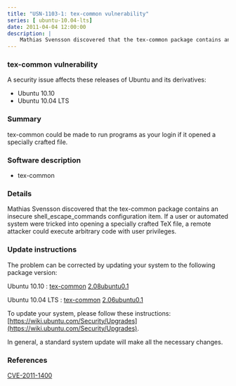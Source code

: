 ```yaml
---
title: "USN-1103-1: tex-common vulnerability"
series: [ ubuntu-10.04-lts]
date: 2011-04-04 12:00:00
description: |
    Mathias Svensson discovered that the tex-common package contains an insecure shell_escape_commands configuration item. If a user or automated system were tricked into opening a specially crafted TeX file, a remote attacker could execute arbitrary code with user privileges. 
--- 
```

 
### tex-common vulnerability

A security issue affects these releases of Ubuntu and its derivatives:

* Ubuntu 10.10
* Ubuntu 10.04 LTS

### Summary

tex-common could be made to run programs as your login if it opened a specially crafted file.

### Software description

* tex-common 

### Details

Mathias Svensson discovered that the tex-common package contains an insecure shell_escape_commands configuration item. If a user or automated system were tricked into opening a specially crafted TeX file, a remote attacker could execute arbitrary code with user privileges. 

### Update instructions

The problem can be corrected by updating your system to the following package version:

Ubuntu 10.10
 : [tex-common](https://launchpad.net/ubuntu/+source/tex-common) <span> [2.08ubuntu0.1](https://launchpad.net/ubuntu/+source/tex-common/2.08ubuntu0.1) </span> 

Ubuntu 10.04 LTS
 : [tex-common](https://launchpad.net/ubuntu/+source/tex-common) <span> [2.06ubuntu0.1](https://launchpad.net/ubuntu/+source/tex-common/2.06ubuntu0.1) </span> 

To update your system, please follow these instructions: [https://wiki.ubuntu.com/Security/Upgrades](https://wiki.ubuntu.com/Security/Upgrades).

In general, a standard system update will make all the necessary changes. 

### References

 [CVE-2011-1400](http://people.ubuntu.com/~ubuntu-security/cve/CVE-2011-1400)
 
